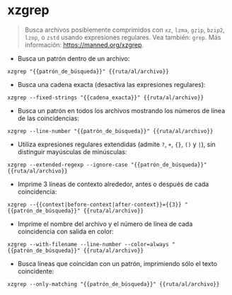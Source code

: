 # xzgrep

> Busca archivos posiblemente comprimidos con `xz`, `lzma`, `gzip`, `bzip2`, `lzop`, o `zstd` usando expresiones regulares.
> Vea también: `grep`.
> Más información: <https://manned.org/xzgrep>.

- Busca un patrón dentro de un archivo:

`xzgrep "{{patrón_de_búsqueda}}" {{ruta/al/archivo}}`

- Busca una cadena exacta (desactiva las expresiones regulares):

`xzgrep --fixed-strings "{{cadena_exacta}}" {{ruta/al/archivo}}`

- Busca un patrón en todos los archivos mostrando los números de línea de las coincidencias:

`xzgrep --line-number "{{patrón_de_búsqueda}}" {{ruta/al/archivo}}`

- Utiliza expresiones regulares extendidas (admite `?`, `+`, `{}`, `()` y `|`), sin distinguir mayúsculas de minúsculas:

`xzgrep --extended-regexp --ignore-case "{{patrón_de_búsqueda}}" {{ruta/al/archivo}}`

- Imprime 3 líneas de contexto alrededor, antes o después de cada coincidencia:

`xzgrep --{{context|before-context|after-context}}={{3}} "{{patrón_de_búsqueda}}" {{ruta/al/archivo}}`

- Imprime el nombre del archivo y el número de línea de cada coincidencia con salida en color:

`xzgrep --with-filename --line-number --color=always "{{patrón_de_búsqueda}}" {{ruta/al/archivo}}`

- Busca líneas que coincidan con un patrón, imprimiendo sólo el texto coincidente:

`xzgrep --only-matching "{{patrón_de_búsqueda}}" {{ruta/al/archivo}}`
